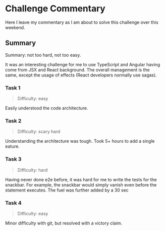 # Challenge Commentary
Here I leave my commentary as I am about to solve this challenge over this weekend.

## Summary
Summary: not too hard, not too easy.

It was an interesting challenge for me to use TypeScript and Angular having
 come from JSX and React background. The overall management is the same,
 except the usage of effects (React developers normally use sagas).  

### Task 1
> Difficulty: easy

Easily understood the code architecture.

### Task 2
> Difficulty: scary hard

Understanding the architecture was tough. Took 5+ hours to add a single 
eature.
  
### Task 3
> Difficulty: hard

Having never done e2e before, it was hard for me to write the tests for
the snackbar. For example, the snackbar would simply vanish even before
the statement executes. The fuel was further added by a 30 sec

### Task 4
> Difficulty: easy

Minor difficulty with git, but resolved with a victory claim.
